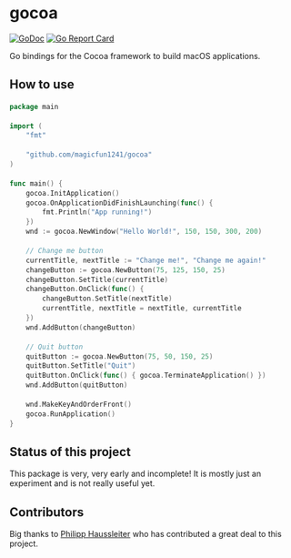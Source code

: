 # gocoa

[![GoDoc](https://godoc.org/github.com/magicfun1241/gocoa?status.svg)](https://godoc.org/github.com/magicfun1241/gocoa)
[![Go Report Card](https://goreportcard.com/badge/github.com/magicfun1241/gocoa)](https://goreportcard.com/report/github.com/magicfun1241/gocoa)

Go bindings for the Cocoa framework to build macOS applications.

[//]: # (<img src="resources/images/helloworld-screenshot.gif" width="480" />)

## How to use

[//]: # (The following is a basic [Hello World]&#40;examples/helloworld&#41; application.)

```go
package main

import (
	"fmt"

	"github.com/magicfun1241/gocoa"
)

func main() {
	gocoa.InitApplication()
	gocoa.OnApplicationDidFinishLaunching(func() {
		fmt.Println("App running!")
	})
	wnd := gocoa.NewWindow("Hello World!", 150, 150, 300, 200)

	// Change me button
	currentTitle, nextTitle := "Change me!", "Change me again!"
	changeButton := gocoa.NewButton(75, 125, 150, 25)
	changeButton.SetTitle(currentTitle)
	changeButton.OnClick(func() {
		changeButton.SetTitle(nextTitle)
		currentTitle, nextTitle = nextTitle, currentTitle
	})
	wnd.AddButton(changeButton)

	// Quit button
	quitButton := gocoa.NewButton(75, 50, 150, 25)
	quitButton.SetTitle("Quit")
	quitButton.OnClick(func() { gocoa.TerminateApplication() })
	wnd.AddButton(quitButton)

	wnd.MakeKeyAndOrderFront()
	gocoa.RunApplication()
}
```

## Status of this project

This package is very, very early and incomplete! It is mostly just an experiment and is not really
useful yet.

## Contributors

Big thanks to [Philipp Haussleiter](https://github.com/phaus) who has contributed a great deal to this project.
